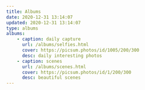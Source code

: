 ```yaml
---
title: Albums
date: 2020-12-31 13:14:07
updated: 2020-12-31 13:14:07
type: albums
albums: 
    - caption: daily capture
      url: /albums/selfies.html
      cover: https://picsum.photos/id/1005/200/300
      desc: daily interesting photos
    - caption: scenes
      url: /albums/scenes.html
      cover: https://picsum.photos/id/1/200/300
      desc: beautiful scenes
---
```

